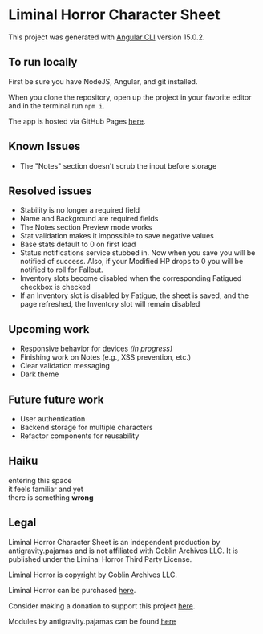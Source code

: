# Liminal Horror Character Sheet

This project was generated with [Angular CLI](https://github.com/angular/angular-cli) version 15.0.2.

## To run locally
First be sure you have NodeJS, Angular, and git installed. 

When you clone the repository, open up the project in your favorite editor and in the terminal run `npm i`.

The app is hosted via GitHub Pages [here](https://antigravitypajamas.github.io/liminal-horror-character-sheet/).

## Known Issues
- The "Notes" section doesn't scrub the input before storage

## Resolved issues 
- Stability is no longer a required field
- Name and Background are required fields
- The Notes section Preview mode works
- Stat validation makes it impossible to save negative values
- Base stats default to 0 on first load
- Status notifications service stubbed in. Now when you save you will be notified of success. Also, if your Modified HP drops to 0 you will be notified to roll for Fallout.
- Inventory slots become disabled when the corresponding Fatigued checkbox is checked
- If an Inventory slot is disabled by Fatigue, the sheet is saved, and the page refreshed, the Inventory slot will remain disabled

## Upcoming work
- Responsive behavior for devices _(in progress)_
- Finishing work on Notes (e.g., XSS prevention, etc.)
- Clear validation messaging
- Dark theme

## Future future work
- User authentication
- Backend storage for multiple characters
- Refactor components for reusability

## Haiku
entering this space\
it feels familiar and yet\
there is something **wrong**

## Legal
Liminal Horror Character Sheet is an independent production by antigravity.pajamas and is not affiliated with Goblin Archives LLC. It is published under the Liminal Horror Third Party License.

Liminal Horror is copyright by Goblin Archives LLC.

Liminal Horror can be purchased [here](https://goblinarchives.itch.io/liminal-horror).

Consider making a donation to support this project [here](https://ko-fi.com/antigravitypajamas).

Modules by antigravity.pajamas can be found [here](https://antigravitypajamas.itch.io/)
